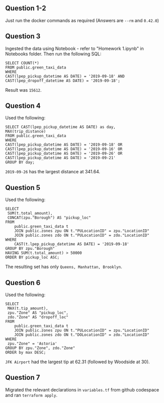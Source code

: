 ## Question 1-2
Just run the docker commands as required (Answers are `--rm` and `0.42.0`)

## Question 3
Ingested the data using Notebook - refer to "Homework 1.ipynb" in Notebooks folder. Then run the following SQL:

```
SELECT COUNT(*)
FROM public.green_taxi_data
WHERE 
CAST(lpep_pickup_datetime AS DATE) = '2019-09-18' AND
CAST(lpep_dropoff_datetime AS DATE) = '2019-09-18';
```
Result was `15612`.

## Question 4
Used the following:
```
SELECT CAST(lpep_pickup_datetime AS DATE) as day,
MAX(trip_distance)
FROM public.green_taxi_data
WHERE 
CAST(lpep_pickup_datetime AS DATE) = '2019-09-18' OR
CAST(lpep_pickup_datetime AS DATE) = '2019-09-16' OR
CAST(lpep_pickup_datetime AS DATE) = '2019-09-26' OR
CAST(lpep_pickup_datetime AS DATE) = '2019-09-21'
GROUP BY day;
```
`2019-09-26` has the largest distance at 341.64.

## Question 5
Used the following:

```
SELECT 
 SUM(t.total_amount),
 CONCAT(zpu."Borough") AS "pickup_loc"
FROM
	public.green_taxi_data t
	JOIN public.zones zpu ON t."PULocationID" = zpu."LocationID"
    JOIN public.zones zdo ON t."PULocationID" = zdo."LocationID"
WHERE
    CAST(t.lpep_pickup_datetime AS DATE) = '2019-09-18'
GROUP BY zpu."Borough"
HAVING SUM(t.total_amount) > 50000
ORDER BY pickup_loc ASC;
```

The resulting set has only `Queens, Manhattan, Brooklyn`.

## Question 6
Used the following:

```
SELECT 
 MAX(t.tip_amount),
 zpu."Zone" AS "pickup_loc",
 zdo."Zone" AS "dropoff_loc"
FROM
	public.green_taxi_data t
	JOIN public.zones zpu ON t."PULocationID" = zpu."LocationID"
	JOIN public.zones zdo ON t."DOLocationID" = zdo."LocationID"
WHERE
 zpu."Zone" = 'Astoria'
GROUP BY zpu."Zone", zdo."Zone"
ORDER by max DESC;
```

`JFK Airport` had the largest tip at 62.31 (followed by Woodside at 30).

## Question 7
Migrated the relevant declarations in `variables.tf` from github codespace and ran `terraform apply`.